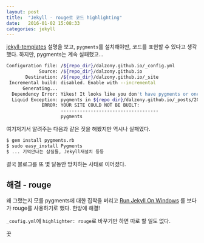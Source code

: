 ```yaml
---
layout: post
title:  "Jekyll - rouge로 코드 highlighting"
date:   2016-01-02 15:08:33
categories: jekyll
---
```

[jekyll-templates] 설명을 보고, `pygments`를 설치해야만, 코드를 표현할 수 있다고 생각했다.
하지만, pygments는 계속 실패했고...

```sh
Configuration file: /${repo_dir}/dalzony.github.io/_config.yml
            Source: /${repo_dir}/dalzony.github.io
       Destination: /${repo_dir}/dalzony.github.io/_site
 Incremental build: disabled. Enable with --incremental
      Generating...
  Dependency Error: Yikes! It looks like you don't have pygments or one of its dependencies installed. In order to use Jekyll as currently configured, you'll need to install this gem. The full error message from Ruby is: 'cannot load such file -- pygments' If you run into trouble, you can find helpful resources at http://jekyllrb.com/help/!
  Liquid Exception: pygments in ${repo_dir}/dalzony.github.io/_posts/2016-01-03-highlighting.md
             ERROR: YOUR SITE COULD NOT BE BUILT:
                    ------------------------------------
                    pygments
```

여기저기서 알려주는 다음과 같은 짓을 해봤지만 역시나 실패였다.

```sh
$ gem install pygments.rb
$ sudo easy_install Pygments
$ ... 기억안나는 삽질들, Jekyll재설치 등등
```

결국 블로그를 또 몇 달동안 방치하는 사태로 이어졌다.

## 해결 - rouge

왜 그랬는지 모를 pygments에 대한 집착을 버리고 [Run Jekyll On Windows] 를 보다가 rouge를 사용하기로 했다.
한방에 해결!

`_coufig.yml`에 `highlighter: rouge`로 바꾸기만 하면 따로 할 일도 없다.

끗


[Jekyll-templates]: http://jekyllrb.com/docs/templates/#code-snippet-highlighting
[Run Jekyll On Windows]: http://jekyll-windows.juthilo.com/
